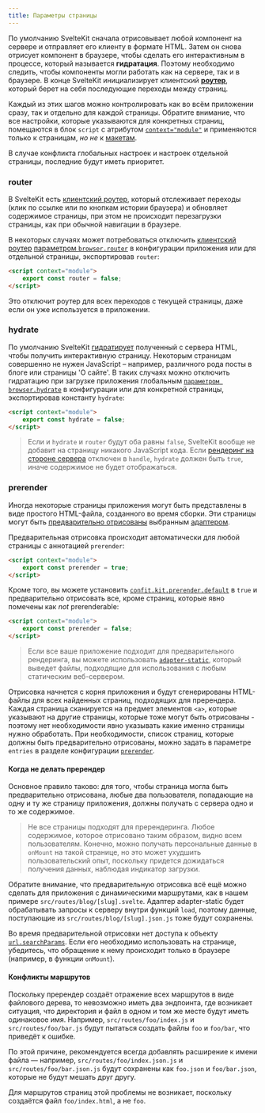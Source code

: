 ```yaml
---
title: Параметры страницы
---
```


По умолчанию SvelteKit сначала отрисовывает любой компонент на сервере и отправляет его клиенту в формате HTML. Затем он снова отрисует компонент в браузере, чтобы сделать его интерактивным в процессе, который называется **гидратация**. Поэтому необходимо следить, чтобы компоненты могли работать как на сервере, так и в браузере. В конце SvelteKit инициализирует клиентский [**роутер**](#marshruty), который берет на себя последующие переходы между страниц.

Каждый из этих шагов можно контролировать как во всём приложении сразу, так и отдельно для каждой страницы. Обратите внимание, что все настройки, которые указываются для конкретных страниц, помещаются в блок `script` с атрибутом [`context="module"`](https://ru.svelte.dev/docs#script_context_module) и применяются только к страницам, _но не_ к [макетам](#makety).

В случае конфликта глобальных настроек и настроек отдельной страницы, последние будут иметь приоритет. 

### router
В SvelteKit есть [клиентский роутер](#terminy-marshrutizacziya), который отслеживает переходы (клик по ссылке или по кнопкам истории браузера) и обновляет содержимое страницы, при этом не происходит перезагрузки страницы, как при обычной навигации в браузере.

В некоторых случаях может потребоваться отключить [клиентский роутер](#terminy-marshrutizacziya) [параметром `browser.router`](#konfiguracziya-browser) в конфигурации приложения или для отдельной страницы, экспортировав `router`:

```html
<script context="module">
	export const router = false;
</script>
```

Это отключит роутер для всех переходов с текущей страницы, даже если он уже используется в приложении.

### hydrate

По умолчанию SvelteKit [гидратирует](#terminy-hydration) полученный с сервера HTML, чтобы получить интерактивную страницу. Некоторым страницам совершенно не нужен JavaScript – например, различного рода посты в блоге или страницы 'О сайте'. В таких случаях можно отключить гидратацию при загрузке приложения глобальным [`параметром browser.hydrate`](#konfiguracziya-browser) в конфигурации или для конкретной страницы, экспортировав константу `hydrate`:

```html
<script context="module">
	export const hydrate = false;
</script>
```

> Если и `hydrate` и `router` будут оба равны `false`, SvelteKit вообще не добавит на страницу никакого JavaScript кода. Если [рендеринг на стороне сервера](#huki-handle) отключен в `handle`, `hydrate` должен быть `true`, иначе содержимое не будет отображаться.

### prerender

Иногда некоторые страницы приложения могут быть представлены в виде простого HTML-файла, созданного во время сборки. Эти страницы могут быть [предварительно отрисованы](#terminy-predvaritelnaya-otrisovka) выбранным [адаптером](#adaptery).

Предварительная отрисовка происходит автоматически для любой страницы с аннотацией `prerender`:

```html
<script context="module">
	export const prerender = true;
</script>
```

Кроме того, вы можете установить [`confit.kit.prerender.default`](#konfiguracziya-prerender) в `true` и предварительно отрисовать все, кроме страниц, которые явно помечены как _not_ prerenderable:

```html
<script context="module">
	export const prerender = false;
</script>
```

> Если все ваше приложение подходит для предварительного рендеринга, вы можете использовать [`adapter-static`](https://github.com/sveltejs/kit/tree/master/packages/adapter-static), который выведет файлы, подходящие для использования с любым статическим веб-сервером.

Отрисовка начнется с корня приложения и будут сгенерированы HTML-файлы для всех найденных страниц, подходящих для пререндера. Каждая страница сканируется на предмет элементов `<a>`, которые указывают на другие страницы, которые тоже могут быть отрисованы - поэтому нет необходимости явно указывать какие именно страницы нужно обработать. При необходимости, список страниц, которые должны быть предварительно отрисованы, можно задать в параметре `entries` в разделе конфигурации [`prerender`](#konfiguracziya-prerender).

#### Когда не делать пререндер

Основное правило таково: для того, чтобы страница могла быть предварительно отрисована, любые два пользователя, попадающие на одну и ту же страницу приложения, должны получать с сервера одно и то же содержимое.

> Не все страницы подходят для пререндеринга. Любое содержимое, которое отрисовано таким образом, видно всем пользователям. Конечно, можно получать персональные данные в `onMount` на такой странице, но это может ухудшить пользовательский опыт, поскольку придется дожидаться получения данных, наблюдая индикатор загрузки.

Обратите внимание, что предварительную отрисовка всё ещё можно сделать для приложения с динамическими маршрутами, как в нашем примере `src/routes/blog/[slug].svelte`. Адаптер adapter-static будет обрабатывать запросы к серверу внутри функций `load`, поэтому данные, поступающие из `src/routes/blog/[slug].json.js` тоже будут сохранены. 

Во время предварительной отрисовки нет доступа к объекту [`url.searchParams`](#loading-input-url). Если его необходимо использовать на странице, убедитесь, что обращение к нему происходит только в браузере (например, в функции `onMount`).

#### Конфликты маршрутов

Поскольку пререндер создаёт отражение всех маршрутов в виде файлового дерева, то невозможно иметь два эндпоинта, где возникает ситуация, что директория и файл в одном и том же месте будут иметь одинаковое имя. Например, `src/routes/foo/index.js` и `src/routes/foo/bar.js` будут пытаться создать файлы `foo` и `foo/bar`, что приведёт к ошибке.

По этой причине, рекомендуется всегда добавлять расширение к имени файла — например, `src/routes/foo/index.json.js` и `src/routes/foo/bar.json.js` будут сохранены как `foo.json` и `foo/bar.json`, которые не будут мешать друг другу.

Для маршрутов страниц этой проблемы не возникает, поскольку создаётся файл `foo/index.html`, а не `foo`.